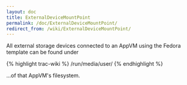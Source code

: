 ```yaml
---
layout: doc
title: ExternalDeviceMountPoint
permalink: /doc/ExternalDeviceMountPoint/
redirect_from: /wiki/ExternalDeviceMountPoint/
---
```


All external storage devices connected to an AppVM using the Fedora template can be found under

{% highlight trac-wiki %}
/run/media/user/
{% endhighlight %}

...of that AppVM's filesystem.
